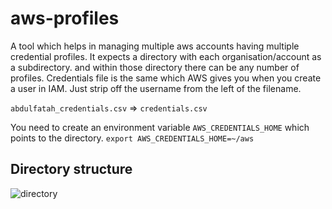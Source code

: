 # aws-profiles

A tool which helps in managing multiple aws accounts having multiple credential profiles.
It expects a directory with each organisation/account as a subdirectory. and within those directory there can be any number of profiles.
Credentials file is the same which AWS gives you when you create a user in IAM. Just strip off the username from the left of the filename.

`abdulfatah_credentials.csv` => `credentials.csv`

You need to create an environment variable `AWS_CREDENTIALS_HOME` which points to the directory.
`export AWS_CREDENTIALS_HOME=~/aws`

## Directory structure

![directory](./screenshot.png)

